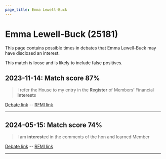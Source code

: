 ```yaml
---
page_title: Emma Lewell-Buck
---
```


# Emma Lewell-Buck  (25181)

This page contains possible times in debates that Emma Lewell-Buck may have disclosed an interest.

This match is loose and is likely to include false positives. 



## 2023-11-14: Match score 87%

>I refer the House to my entry in the **Register** of Members’ Financial **Interest**s

[Debate link](https://www.theyworkforyou.com/debates/?id=2023-11-14b.587.0)  --  [RFMI link](https://www.theyworkforyou.com/mp/25181/register)


---



## 2024-05-15: Match score 74%

>I am **interest**ed in the comments of the hon and learned Member

[Debate link](https://www.theyworkforyou.com/debates/?id=2024-05-15c.366.0)  --  [RFMI link](https://www.theyworkforyou.com/mp/25181/register)


---

